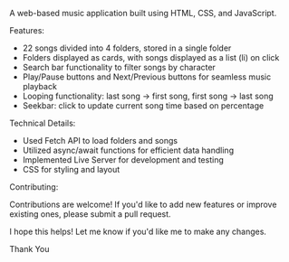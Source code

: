 
A web-based music application built using HTML, CSS, and JavaScript.

Features:

- 22 songs divided into 4 folders, stored in a single folder
- Folders displayed as cards, with songs displayed as a list (li) on click
- Search bar functionality to filter songs by character
- Play/Pause buttons and Next/Previous buttons for seamless music playback
- Looping functionality: last song -> first song, first song -> last song
- Seekbar: click to update current song time based on percentage

Technical Details:

- Used Fetch API to load folders and songs
- Utilized async/await functions for efficient data handling
- Implemented Live Server for development and testing
- CSS for styling and layout


Contributing:

Contributions are welcome! If you'd like to add new features or improve existing ones, please submit a pull request.


I hope this helps! Let me know if you'd like me to make any changes.

Thank You
